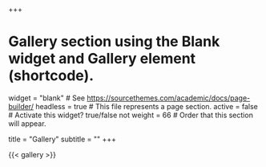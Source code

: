 +++
# Gallery section using the Blank widget and Gallery element (shortcode).
widget = "blank"  # See https://sourcethemes.com/academic/docs/page-builder/
headless = true  # This file represents a page section.
active = false  # Activate this widget? true/false  not
weight = 66  # Order that this section will appear. 

title = "Gallery"
subtitle = ""
+++

{{< gallery >}}
